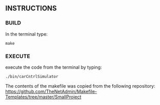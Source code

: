 

## INSTRUCTIONS

### BUILD
In the terminal type:  
```
make
```

### EXECUTE

execute the code from the terminal by typing: 
```
./bin/carCntrlSimulator
```





The contents of the makefile was copied from the following repository:
https://github.com/TheNetAdmin/Makefile-Templates/tree/master/SmallProject
